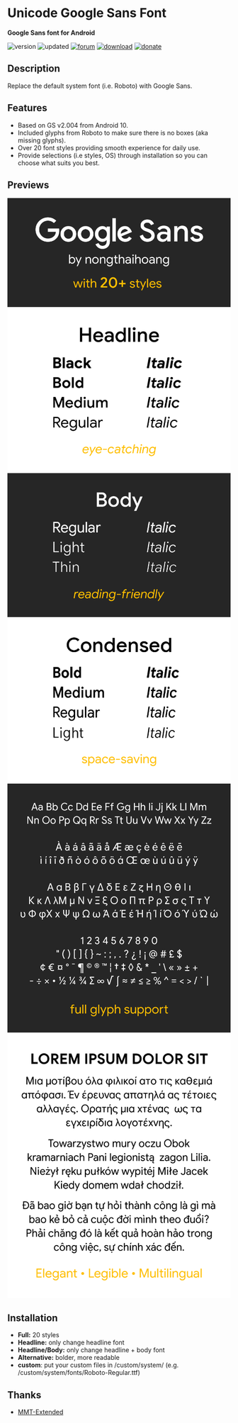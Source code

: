 # Unicode Google Sans Font
**Google Sans font for Android**

![version](https://img.shields.io/badge/Version-6.1.3-brightgreen.svg) 
![updated](https://img.shields.io/badge/Updated-Jan_24,_2020-green.svg) 
[![forum](https://img.shields.io/badge/Forum-XDA-orange.svg)](https://forum.xda-developers.com/apps/magisk/font-headline-fonts-nongthaihoang-t3886349) 
[![download](https://img.shields.io/badge/Download-↓-yellow.svg)](https://github.com/nongthaihoang/unicode_google_sans_font/releases)
[![donate](https://img.shields.io/badge/Donate-Paypal-blue.svg)](https://paypal.me/nongthaihoang)
 
## Description
Replace the default system font (i.e. Roboto) with Google Sans.

## Features
- Based on GS v2.004 from Android 10.
- Included glyphs from Roboto to make sure there is no boxes (aka missing glyphs).
- Over 20 font styles providing smooth experience for daily use.
- Provide selections (i.e styles, OS) through installation so you can choose what suits you best.

## Previews
![img](https://raw.githubusercontent.com/nongthaihoang/gs_images/master/gs1.png)
![img](https://raw.githubusercontent.com/nongthaihoang/gs_images/master/gs2.png)
![img](https://raw.githubusercontent.com/nongthaihoang/gs_images/master/gs3.png)
![img](https://raw.githubusercontent.com/nongthaihoang/gs_images/master/gs4.png)
![img](https://raw.githubusercontent.com/nongthaihoang/gs_images/master/gs5.png)
![img](https://raw.githubusercontent.com/nongthaihoang/gs_images/master/gs6.png)

## Installation
- **Full:** 20 styles
- **Headline:** only change headline font
- **Headline/Body:** only change headline + body font
- **Alternative:** bolder, more readable
- **custom**: put your custom files in /custom/system/ (e.g. /custom/system/fonts/Roboto-Regular.ttf)

## Thanks
- [MMT-Extended](https://github.com/Zackptg5/MMT-Extended)
